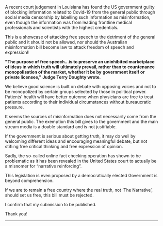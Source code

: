 A recent court judgement in Louisiana has found the US government guilty of blocking information related to
Covid-19 from the general public through social media censorship by labelling such information as misinformation,
even though the information was from leading frontline medical professionals and scientists with the highest
credentials.

This is a showcase of attacking free speech to the detriment of the general public and it should not be allowed, nor
should the Australian misinformation bill become law to attack freedom of speech and expression!!

**"The purpose of free speech...is to preserve an uninhibited marketplace of ideas in which truth will**
**ultimately prevail, rather than to countenance monopolisation of the market, whether it be by**
**government itself or private licensee," Judge Terry Doughty wrote.**

We believe good science is built on debate with opposing voices and not to be monopolized by certain groups
selected by those in political power. Patients' health will have better outcome when physicians are free to treat
patients according to their individual circumstances without bureaucratic pressure.

It seems the sources of misinformation does not necessarily come from the general public. The exemption this bill
gives to the government and the main stream media is a double standard and is not justifiable.

If the government is serious about getting truth, it may do well by welcoming different ideas and encouraging
meaningful debate,
but not stifling free critical thinking and free expression of opinion.

Sadly, the so-called online fact checking operation has shown to be problematic as it has been revealed in the
United States court to actually be a misnomer for “narrative reinforcing”.

This legislation is even proposed by a democratically elected Government is beyond comprehension.

If we are to remain a free country where the real truth, not ‘The Narrative’, should set us free, this bill must be
rejected.


I confirm that my submission to be published.


Thank you!


-----

